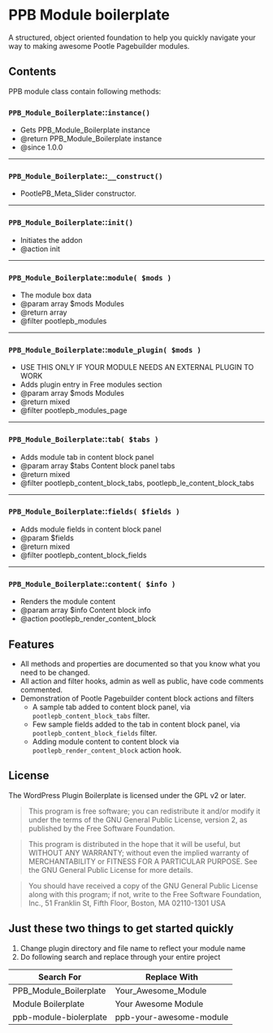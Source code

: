 # PPB Module boilerplate
A structured, object oriented foundation to help you quickly navigate your way to making awesome Pootle Pagebuilder modules.

## Contents

PPB module class contain following methods:

### `PPB_Module_Boilerplate`::`instance()`

* Gets PPB_Module_Boilerplate instance
* @return PPB_Module_Boilerplate instance
* @since 	1.0.0

-------

### `PPB_Module_Boilerplate`::`__construct()`

* PootlePB_Meta_Slider constructor.

-------

### `PPB_Module_Boilerplate`::`init()`

* Initiates the addon
* @action init

-------

### `PPB_Module_Boilerplate`::`module( $mods )`

* The module box data
* @param array $mods Modules
* @return array
* @filter pootlepb_modules

-------

### `PPB_Module_Boilerplate`::`module_plugin( $mods )`

* USE THIS ONLY IF YOUR MODULE NEEDS AN EXTERNAL PLUGIN TO WORK
* Adds plugin entry in Free modules section
* @param array $mods Modules
* @return mixed
* @filter pootlepb_modules_page

-------

### `PPB_Module_Boilerplate`::`tab( $tabs )`

* Adds module tab in content block panel
* @param array $tabs Content block panel tabs
* @return mixed
* @filter pootlepb_content_block_tabs, pootlepb_le_content_block_tabs

-------

### `PPB_Module_Boilerplate`::`fields( $fields )`

* Adds module fields in content block panel
* @param $fields
* @return mixed
* @filter pootlepb_content_block_fields

-------

### `PPB_Module_Boilerplate`::`content( $info )`

* Renders the module content
* @param array $info Content block info
* @action pootlepb_render_content_block

## Features

* All methods and properties are documented so that you know what you need to be changed.
* All action and filter hooks, admin as well as public, have code comments commented.
* Demonstration of Pootle Pagebuilder content block actions and filters
  * A sample tab added to content block panel, via `pootlepb_content_block_tabs` filter.
  * Few sample fields added to the tab in content block panel, via `pootlepb_content_block_fields` filter.
  * Adding module content to content block via `pootlepb_render_content_block` action hook.

## License

The WordPress Plugin Boilerplate is licensed under the GPL v2 or later.

> This program is free software; you can redistribute it and/or modify it under the terms of the GNU General Public License, version 2, as published by the Free Software Foundation.

> This program is distributed in the hope that it will be useful, but WITHOUT ANY WARRANTY; without even the implied warranty of MERCHANTABILITY or FITNESS FOR A PARTICULAR PURPOSE. See the GNU General Public License for more details.

> You should have received a copy of the GNU General Public License along with this program; if not, write to the Free Software Foundation, Inc., 51 Franklin St, Fifth Floor, Boston, MA 02110-1301 USA

## Just these two things to get started quickly

1. Change plugin directory and file name to reflect your module name
2. Do following search and replace through your entire project

Search For | Replace With
-----------|-------------
PPB_Module_Boilerplate | Your_Awesome_Module
Module Boilerplate | Your Awesome Module
ppb-module-biolerplate | ppb-your-awesome-module
